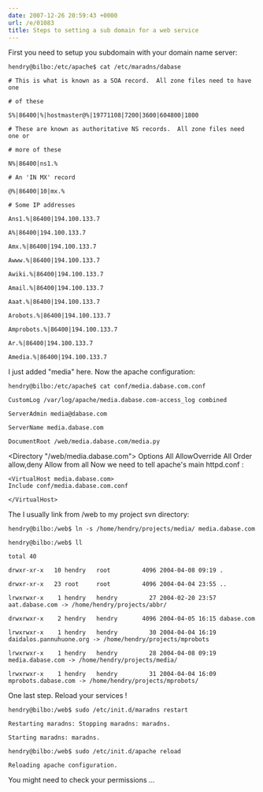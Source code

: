 ```yaml
---
date: 2007-12-26 20:59:43 +0000
url: /e/01083
title: Steps to setting a sub domain for a web service
---
```


First you need to setup you subdomain with your domain name server:

	hendry@bilbo:/etc/apache$ cat /etc/maradns/dabase

	# This is what is known as a SOA record.  All zone files need to have one

	# of these

	S%|86400|%|hostmaster@%|19771108|7200|3600|604800|1800

	# These are known as authoritative NS records.  All zone files need one or

	# more of these

	N%|86400|ns1.%

	# An 'IN MX' record

	@%|86400|10|mx.%

	# Some IP addresses

	Ans1.%|86400|194.100.133.7

	A%|86400|194.100.133.7

	Amx.%|86400|194.100.133.7

	Awww.%|86400|194.100.133.7

	Awiki.%|86400|194.100.133.7

	Amail.%|86400|194.100.133.7

	Aaat.%|86400|194.100.133.7

	Arobots.%|86400|194.100.133.7

	Amprobots.%|86400|194.100.133.7

	Ar.%|86400|194.100.133.7

	Amedia.%|86400|194.100.133.7
I just added "media" here. Now the apache configuration:

	hendry@bilbo:/etc/apache$ cat conf/media.dabase.com.conf

	CustomLog /var/log/apache/media.dabase.com-access_log combined

	ServerAdmin media@dabase.com

	ServerName media.dabase.com

	DocumentRoot /web/media.dabase.com/media.py
  <Directory "/web/media.dabase.com">
    Options All
    AllowOverride All
    Order allow,deny
    Allow from all
  </Directory>
Now we need to tell apache's main httpd.conf :

	<VirtualHost media.dabase.com>
    Include conf/media.dabase.com.conf

	</VirtualHost>
The I usually link from /web to my project svn directory:

	hendry@bilbo:/web$ ln -s /home/hendry/projects/media/ media.dabase.com

	hendry@bilbo:/web$ ll

	total 40

	drwxr-xr-x   10 hendry   root         4096 2004-04-08 09:19 .

	drwxr-xr-x   23 root     root         4096 2004-04-04 23:55 ..

	lrwxrwxr-x    1 hendry   hendry         27 2004-02-20 23:57 aat.dabase.com -> /home/hendry/projects/abbr/

	drwxrwxr-x    2 hendry   hendry       4096 2004-04-05 16:15 dabase.com

	lrwxrwxr-x    1 hendry   hendry         30 2004-04-04 16:19 daidalos.pannuhuone.org -> /home/hendry/projects/mprobots

	lrwxrwxr-x    1 hendry   hendry         28 2004-04-08 09:19 media.dabase.com -> /home/hendry/projects/media/

	lrwxrwxr-x    1 hendry   hendry         31 2004-04-04 16:09 mprobots.dabase.com -> /home/hendry/projects/mprobots/
One last step. Reload your services !

	hendry@bilbo:/web$ sudo /etc/init.d/maradns restart

	Restarting maradns: Stopping maradns: maradns.

	Starting maradns: maradns.

	hendry@bilbo:/web$ sudo /etc/init.d/apache reload

	Reloading apache configuration.
You might need to check your permissions ...
